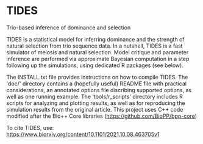 # TIDES
Trio-based inference of dominance and selection


TIDES is a statistical model for inferring dominance and the strength of natural selection from trio sequence data. In a nutshell, TIDES is a fast simulator of meiosis and natural selection. Model critique and parameter inference are performed via approximate Bayesian computation in a step following up the simulations, using dedicated R packages (see below).

The INSTALL.txt file provides instructions on how to compile TIDES.
The 'doc/' directory contains a (hopefully useful) README file with practical considerations, an annotated options file discribing supported options, as well as one running example.
The 'tools/r_scripts' directory includes R scripts for analyzing and plotting results, as well as for reproducing the simulation results from the original article.
This project uses C++ code modified after the Bio++ Core libraries (https://github.com/BioPP/bpp-core)

To cite TIDES, use: https://www.biorxiv.org/content/10.1101/2021.10.08.463705v1
